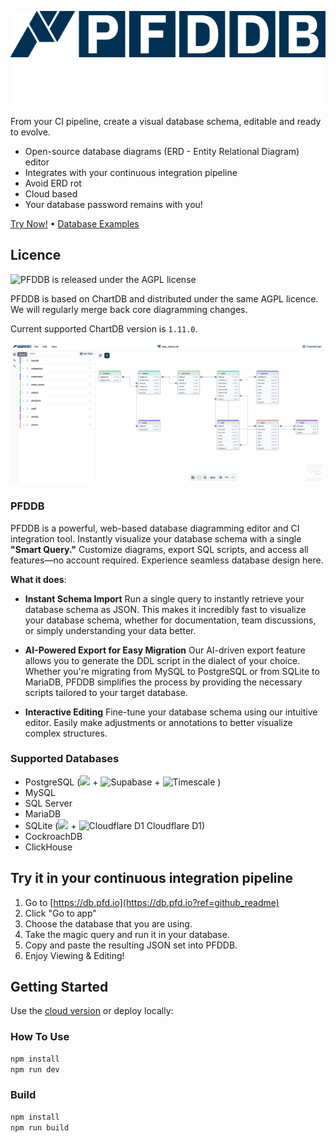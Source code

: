 ![PFDDB Logo Light](public/logo-db-colour-small.png#gh-light-mode-only)
![PFDDB Logo Dark](public/logo-db-white-small.png#gh-dark-mode-only)

From your CI pipeline, create a visual database schema, editable and ready to evolve.

- Open-source database diagrams (ERD - Entity Relational Diagram) editor
- Integrates with your continuous integration pipeline
- Avoid ERD rot
- Cloud based
- Your database password remains with you!

[Try Now!](https://db.pfd.io?ref=github_readme) •
[Database Examples](https://db.pfd.io/examples?ref=github_readme)

## Licence

![PFDDB is released under the AGPL license](https://img.shields.io/github/license/heerden/pfddb?color=blue)

PFDDB is based on ChartDB and distributed under the same AGPL licence. 
We will regularly merge back core diagramming changes.

Current supported ChartDB version is `1.11.0`.

![Interface](public/pfddb.png)

### PFDDB

PFDDB is a powerful, web-based database diagramming editor and CI integration tool.
Instantly visualize your database schema with a single **"Smart Query."** Customize diagrams, export SQL scripts, and access all features—no account required. Experience seamless database design here.

**What it does**:

- **Instant Schema Import**
  Run a single query to instantly retrieve your database schema as JSON. This makes it incredibly fast to visualize your database schema, whether for documentation, team discussions, or simply understanding your data better.

- **AI-Powered Export for Easy Migration**
  Our AI-driven export feature allows you to generate the DDL script in the dialect of your choice. Whether you're migrating from MySQL to PostgreSQL or from SQLite to MariaDB, PFDDB simplifies the process by providing the necessary scripts tailored to your target database.
- **Interactive Editing**
  Fine-tune your database schema using our intuitive editor. Easily make adjustments or annotations to better visualize complex structures.

### Supported Databases

- PostgreSQL (<img src="./src/assets/postgresql_logo_2.png" width="15"/> + <img src="./src/assets/supabase.png" alt="Supabase" width="15"/> + <img src="./src/assets/timescale.png" alt="Timescale" width="15"/> )
- MySQL
- SQL Server
- MariaDB
- SQLite (<img src="./src/assets/sqlite_logo_2.png" width="15"/> + <img src="./src/assets/cloudflare_d1.png" alt="Cloudflare D1" width="15"/> Cloudflare D1)
- CockroachDB
- ClickHouse

## Try it in your continuous integration pipeline

1. Go to [https://db.pfd.io](https://db.pfd.io?ref=github_readme)
2. Click "Go to app"
3. Choose the database that you are using.
4. Take the magic query and run it in your database.
5. Copy and paste the resulting JSON set into PFDDB.
6. Enjoy Viewing & Editing!

## Getting Started

Use the [cloud version](https://db.pfd.io?ref=github_readme) or deploy locally:

### How To Use

```bash
npm install
npm run dev
```

### Build

```bash
npm install
npm run build
```

